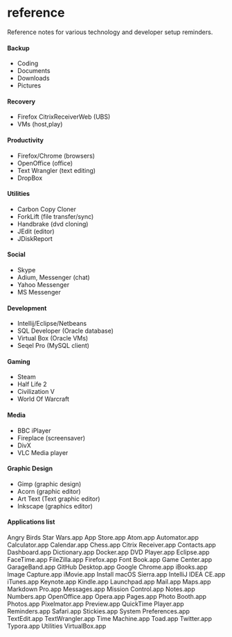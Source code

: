 # reference
Reference notes for various technology and developer setup reminders.

#### Backup
* Coding
* Documents
* Downloads
* Pictures

#### Recovery
* Firefox CitrixReceiverWeb (UBS)
* VMs (host,play)

#### Productivity
* Firefox/Chrome (browsers)
* OpenOffice (office)
* Text Wrangler (text editing)
* DropBox

#### Utilities
* Carbon Copy Cloner
* ForkLift (file transfer/sync)
* Handbrake (dvd cloning)
* JEdit (editor)
* JDiskReport

#### Social
* Skype
* Adium, Messenger (chat)
* Yahoo Messenger
* MS Messenger

#### Development
* Intellij/Eclipse/Netbeans
* SQL Developer (Oracle database)
* Virtual Box (Oracle VMs)
* Seqel Pro (MySQL client)

#### Gaming
* Steam
* Half Life 2
* Civilization V
* World Of Warcraft

#### Media
* BBC iPlayer
* Fireplace (screensaver)
* DivX
* VLC Media player

#### Graphic Design
* Gimp (graphic design)
* Acorn (graphic editor)
* Art Text (Text graphic editor)
* Inkscape (graphics editor)

#### Applications list

Angry Birds Star Wars.app
App Store.app
Atom.app
Automator.app
Calculator.app
Calendar.app
Chess.app
Citrix Receiver.app
Contacts.app
Dashboard.app
Dictionary.app
Docker.app
DVD Player.app
Eclipse.app
FaceTime.app
FileZilla.app
Firefox.app
Font Book.app
Game Center.app
GarageBand.app
GitHub Desktop.app
Google Chrome.app
iBooks.app
Image Capture.app
iMovie.app
Install macOS Sierra.app
IntelliJ IDEA CE.app
iTunes.app
Keynote.app
Kindle.app
Launchpad.app
Mail.app
Maps.app
Markdown Pro.app
Messages.app
Mission Control.app
Notes.app
Numbers.app
OpenOffice.app
Opera.app
Pages.app
Photo Booth.app
Photos.app
Pixelmator.app
Preview.app
QuickTime Player.app
Reminders.app
Safari.app
Stickies.app
System Preferences.app
TextEdit.app
TextWrangler.app
Time Machine.app
Toad.app
Twitter.app
Typora.app
Utilities
VirtualBox.app

